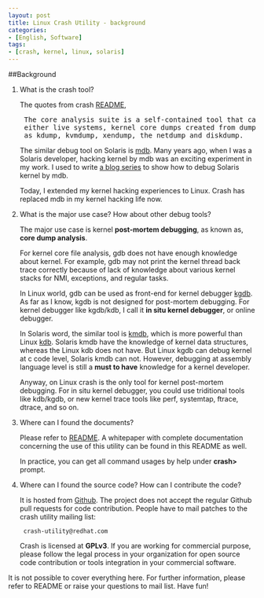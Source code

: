 ```yaml
---
layout: post
title: Linux Crash Utility - background
categories:
- [English, Software]
tags:
- [crash, kernel, linux, solaris]
---
```


##Background

1. What is the crash tool?

    The quotes from crash [README](https://github.com/crash-utility/crash/blob/master/README),
    
    <pre> The core analysis suite is a self-contained tool that can be used to investigate
    either live systems, kernel core dumps created from dump creation facilities such
    as kdump, kvmdump, xendump, the netdump and diskdump. </pre>

    The similar debug tool on Solaris is [mdb](https://en.wikipedia.org/wiki/Modular_Debugger). Many years ago, when I was a
    Solaris developer, hacking kernel by mdb was an exciting experiment in my work. I used to write
    [a blog series](http://blog.csdn.net/yayong/article/details/1520604) to show how to debug Solaris kernel by mdb.
    
    Today, I extended my kernel hacking experiences to Linux. Crash has replaced mdb in my kernel hacking life now.

2. What is the major use case? How about other debug tools?

    The major use case is kernel **post-mortem debugging**, as known as, **core dump analysis**.
    
    For kernel core file analysis, gdb does not have enough knowledge about kernel. For example, gdb may not print the kernel
    thread back trace correctly because of lack of knowledge about various kernel stacks for NMI, exceptions, and regular tasks.
    
    In Linux world, gdb can be used as front-end for kernel debugger [kgdb](https://en.wikipedia.org/wiki/KGDB). As far as I know,
    kgdb is not designed for post-mortem debugging. For kernel debugger like kgdb/kdb, I call it **in situ kernel debugger**, or
    online debugger.
    
    In Solaris word, the similar tool is [kmdb](http://docs.oracle.com/cd/E19253-01/816-5165/6mbb0m9is/index.html), which is
    more powerful than Linux [kdb](https://kgdb.wiki.kernel.org/index.php/KDB_FAQ). Solaris kmdb have the knowledge of kernel data
    structures, whereas the Linux kdb does not have. But Linux kgdb can debug kernel at c code level, Solaris kmdb can not.
    However, debugging at assembly language level is still a **must to have** knowledge for a kernel developer.
    
    Anyway, on Linux crash is the only tool for kernel post-mortem debugging. For in situ kernel debugger, you could use
    triditional tools like kdb/kgdb, or new kernel trace tools like perf, systemtap, ftrace, dtrace, and so on.

3. Where can I found the documents?

    Please refer to [README](https://github.com/crash-utility/crash/blob/master/README). A whitepaper with complete documentation
    concerning the use of this utility can be found in this README as well.
    
    In practice, you can get all command usages by help under **crash>** prompt.
    
4. Where can I found the source code? How can I contribute the code?
    
    It is hosted from [Github](https://github.com/crash-utility). The project does not accept the regular Github pull
    requests for code contribution. People have to mail patches to the crash utility mailing list:
    
    	crash-utility@redhat.com
    
    Crash is licensed at **GPLv3**. If you are working for commercial purpose, please follow the legal process in your organization
    for open source code contribution or tools integration in your commercial software.


It is not possible to cover everything here. For further information, please refer to README or raise your questions to mail list.
Have fun!
